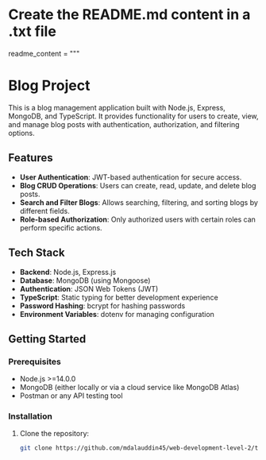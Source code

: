 # Create the README.md content in a .txt file

readme_content = """
# Blog Project

This is a blog management application built with Node.js, Express, MongoDB, and TypeScript. It provides functionality for users to create, view, and manage blog posts with authentication, authorization, and filtering options.

## Features

- **User Authentication**: JWT-based authentication for secure access.
- **Blog CRUD Operations**: Users can create, read, update, and delete blog posts.
- **Search and Filter Blogs**: Allows searching, filtering, and sorting blogs by different fields.
- **Role-based Authorization**: Only authorized users with certain roles can perform specific actions.

## Tech Stack

- **Backend**: Node.js, Express.js
- **Database**: MongoDB (using Mongoose)
- **Authentication**: JSON Web Tokens (JWT)
- **TypeScript**: Static typing for better development experience
- **Password Hashing**: bcrypt for hashing passwords
- **Environment Variables**: dotenv for managing configuration

## Getting Started

### Prerequisites

- Node.js >=14.0.0
- MongoDB (either locally or via a cloud service like MongoDB Atlas)
- Postman or any API testing tool

### Installation

1. Clone the repository:
   ```bash
   git clone https://github.com/mdalauddin45/web-development-level-2/tree/2c1d0ce2383d55bd5216299e946e1d4a8681b984/Module%2018/blogpoject
